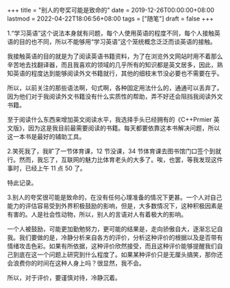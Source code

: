 +++
title = "别人的夸奖可能是致命的"
date = 2019-12-26T00:00:00+08:00
lastmod = 2022-04-22T18:06:56+08:00
tags = ["随笔"]
draft = false
+++

1.“学习英语”这个说法本身就有问题，每个人使用英语的程度不同，每个人接触英语的目的也不同，所以不能够用“学习英语”这个笼统概念泛泛而谈英语的接触。

我接触英语的目的就是为了阅读英语书籍资料，为了在浏览外文网站时用不着那么辛苦地去找翻译器，而且我喜欢的领域的几乎所有的知识都是英文居多，因此，熟知英语的程度达到能够阅读外文书籍就行，其他的细枝末节没必要也不需要在乎。

所以，以前关注的那些语法啊，句式啊，各种固定用法什么的，通通可以丢弃了。因为他们对于我阅读外文书籍没有什么实质性的帮助，弄不好还会阻挡我阅读外文书籍。

至于阅读什么东西来增加英文阅读水平，我选择手头已经拥有的《C++Prmier
英文版》，因为这是我目前最需要阅读的书籍。每天都要依靠这本书解决问题，所以这一本书是最好的辅助工具。

2.笑死我了，我旷了一节体育课，12 节没课，34
节体育课去图书馆门口签个到就行。然而，我忘了，互联网的魅力比体育老头的大多了。唉，也罢，等我发现这件事时，已经上午
11 点 50 了。

特此记录。

3.别人的夸奖很可能是致命的，在没有任何心理准备的情况下更甚。一个人对自己能力的评估容易受到外界积极鼓励的影响，但是，大多数情况下，这种积极因素是有害的。人是社会性动物，所以，别人的言语对人有着极大的影响。

一个人被鼓励，可能更加勤勉努力，更可能的结果是，走向骄傲自大，逐渐忘记自我。我们要做的是，冷静分析来自各方的评价，分析这种评价的根据以及是否带有情绪攻击色彩。如果有所依据，这种评价欣然接受，而且这种评价能够提醒我们自己到底在这一个问题上研究到什么程度了。如果某种评价只是无厘头搞笑，那你还会浪费你的时间在这种人身上吗？很显然，我不会。

所以，对于评价，要谨慎对待，冷静沉着。
